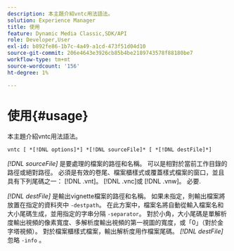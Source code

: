 ```yaml
---
description: 本主題介紹vntc用法語法。
solution: Experience Manager
title: 使用
feature: Dynamic Media Classic,SDK/API
role: Developer,User
exl-id: b892fe86-1b7c-4a49-a1cd-473f51d04d10
source-git-commit: 206e4643e3926cb85b4be2189743578f88180be7
workflow-type: tm+mt
source-wordcount: '156'
ht-degree: 1%

---
```


# 使用{#usage}

本主題介紹vntc用法語法。

`vntc [ *[!DNL options]*] *[!DNL sourceFile]* [ *[!DNL destFile]*]`

*[!DNL sourceFile]* 是要處理的檔案的路徑和名稱。 可以是相對於當前工作目錄的路徑或絕對路徑。 必須是有效的卷尾、檔案櫃樣式或覆蓋樣式檔案的窗口，並且具有下列尾碼之一： [!DNL .vnt]。 [!DNL .vnc]或 [!DNL .vnw]。 必要.

*[!DNL destFile]* 是輸出vignette檔案的路徑和名稱。 如果未指定，則輸出檔案將放置在指定的資料夾中 `-destpath`。 在此方案中，檔案名將自動從輸入檔案名和大小尾碼生成，並用指定的字串分隔 `-separator`。 對於小角，大小尾碼是單解析度輸出視頻的像素寬度、多解析度輸出視頻的第一視圖的寬度，或「0」（對於金字塔視頻）。 對於檔案櫃樣式檔案，輸出解析度用作檔案尾碼。 *[!DNL destFile]* 忽略 `-info` 。
